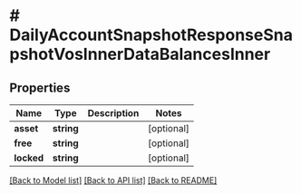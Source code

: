 # # DailyAccountSnapshotResponseSnapshotVosInnerDataBalancesInner

## Properties

Name | Type | Description | Notes
------------ | ------------- | ------------- | -------------
**asset** | **string** |  | [optional]
**free** | **string** |  | [optional]
**locked** | **string** |  | [optional]

[[Back to Model list]](../../README.md#models) [[Back to API list]](../../README.md#endpoints) [[Back to README]](../../README.md)
